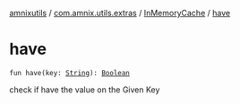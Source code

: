 [amnixutils](../../index.md) / [com.amnix.utils.extras](../index.md) / [InMemoryCache](index.md) / [have](./have.md)

# have

`fun have(key: `[`String`](https://kotlinlang.org/api/latest/jvm/stdlib/kotlin/-string/index.html)`): `[`Boolean`](https://kotlinlang.org/api/latest/jvm/stdlib/kotlin/-boolean/index.html)

check if have the value on the Given Key

